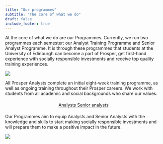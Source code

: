 ```yaml
---
title: "Our programmes"
subtitle: "The core of what we do"
draft: false
include_footer: true
---
```


At the core of what we do are our Programmes. Currently, we run two programmes each semester: our Analyst Training Programme and Senior Analyst Programme. It is through these programmes that students at the University of Edinburgh can become a part of Prosper, get first-hand experience with socially responsible investments and receive top quality training experiences.

![](/images/programmes-collage.png)

All Prosper Analysts complete an initial eight-week training programme, as well as ongoing training throughout their Prosper careers. We work with students from all academic and social backgrounds who share our values.

<div style="width: wrap; margin: auto; text-align: center; margin: 20px 0px 20px;">

<a href="/training">
<span class="button signup-button rounded secondary-btn raised" style="width: 250px; margin: auto; margin-top: 5px; margin-bottom: 5px;">
    Analysts
</span>
</a>

<a href="/senior-analyst-programme">
<span class="button signup-button rounded secondary-btn raised" style="width: 250px; margin: auto; margin-top: 5px; margin-bottom: 5px;">
    Senior analysts
</span>
</a>

</div>

Our Programmes aim to equip Analysts and Senior Analysts with the knowledge and skills to start making socially responsible investments and will prepare them to make a positive impact in the future.

![](/images/community-structure.png)
